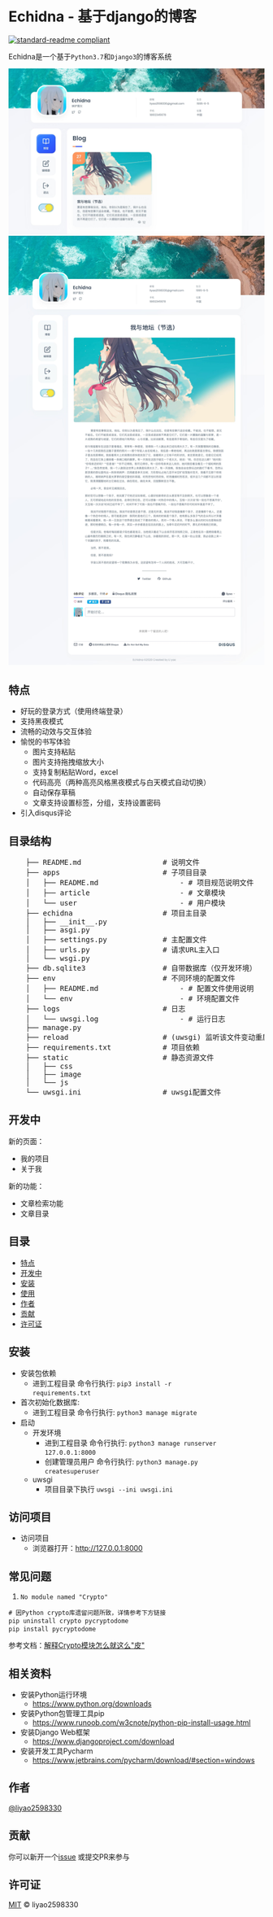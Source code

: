 # Echidna - 基于django的博客

[![standard-readme compliant](https://img.shields.io/badge/readme%20style-standard-brightgreen.svg?style=flat-square)](https://github.com/RichardLitt/standard-readme)

Echidna是一个基于`Python3.7`和`Django3`的博客系统

![首页](example/index.jpg "首页")
![文章](example/article.jpg "文章")


## 特点
* 好玩的登录方式（使用终端登录）
* 支持黑夜模式
* 流畅的动效与交互体验
* 愉悦的书写体验
    * 图片支持粘贴
    * 图片支持拖拽缩放大小
    * 支持复制粘贴Word，excel
    * 代码高亮（两种高亮风格黑夜模式与白天模式自动切换）
    * 自动保存草稿
    * 文章支持设置标签，分组，支持设置密码
* 引入disqus评论

## 目录结构
<pre>
    ├── README.md                   # 说明文件
    ├── apps                        # 子项目目录
    │   ├── README.md                   - # 项目规范说明文件
    │   ├── article                     - # 文章模块
    │   └── user                        - # 用户模块
    ├── echidna                     # 项目主目录
    │   ├── __init__.py
    │   ├── asgi.py
    │   ├── settings.py             # 主配置文件
    │   ├── urls.py                 # 请求URL主入口
    │   └── wsgi.py
    ├── db.sqlite3                  # 自带数据库（仅开发环境）
    ├── env                         # 不同环境的配置文件
    │   ├── README.md                   - # 配置文件使用说明
    │   └── env                         - # 环境配置文件
    ├── logs                        # 日志
    │   └── uwsgi.log                   - # 运行日志
    ├── manage.py
    ├── reload                      # (uwsgi) 监听该文件变动重启服务
    ├── requirements.txt            # 项目依赖
    ├── static                      # 静态资源文件
    │   ├── css
    │   ├── image
    │   └── js
    └── uwsgi.ini                   # uwsgi配置文件
</pre> 
    
## 开发中
新的页面：
* 我的项目
* 关于我

新的功能：
* 文章检索功能
* 文章目录

## 目录

- [特点](#特点)
- [开发中](#开发中)
- [安装](#安装)
- [使用](#使用)
- [作者](#作者)
- [贡献](#贡献)
- [许可证](#许可证)

## 安装

* 安装包依赖
  * 进到工程目录 命令行执行: <code>pip3 install -r requirements.txt</code>
* 首次初始化数据库:
  * 进到工程目录 命令行执行: <code>python3 manage migrate</code>
* 启动
  * 开发环境
    * 进到工程目录 命令行执行: <code>python3 manage runserver 127.0.0.1:8000</code>
    * 创建管理员用户 命令行执行: <code>python3 manage.py createsuperuser</code>
  * uwsgi
    * 项目目录下执行 <code>uwsgi --ini uwsgi.ini</code>

## 访问项目

* 访问项目
  * 浏览器打开：http://127.0.0.1:8000

## 常见问题

1. `No module named "Crypto"`
```shell script
# 因Python crypto库遗留问题所致，详情参考下方链接
pip uninstall crypto pycryptodome
pip install pycryptodome
```
参考文档：[解释Crypto模块怎么就这么"皮"](https://www.cnblogs.com/fawaikuangtu123/p/9761943.html)


## 相关资料

* 安装Python运行环境
  * https://www.python.org/downloads
* 安装Python包管理工具pip
  * https://www.runoob.com/w3cnote/python-pip-install-usage.html
* 安装Django Web框架
  * https://www.djangoproject.com/download
* 安装开发工具Pycharm
  * https://www.jetbrains.com/pycharm/download/#section=windows



## 作者

[@liyao2598330](https://github.com/liyao2598330)

## 贡献

你可以新开一个[issue](https://github.com/liyao2598330/echidna/issues/new) 或提交PR来参与


## 许可证

[MIT](LICENSE) © liyao2598330
